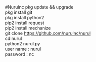 #Nurulnc
pkg update && upgrade </br>
pkg install git </br>
pkg install python2 </br>
pip2 install request </br>
pip2 install mechanize </br>
git clone https://github.com/nurulnc/nurul </br>
cd nurul </br>
python2 nurul.py </br>
user name : nurul </br>
password : nc </br>
